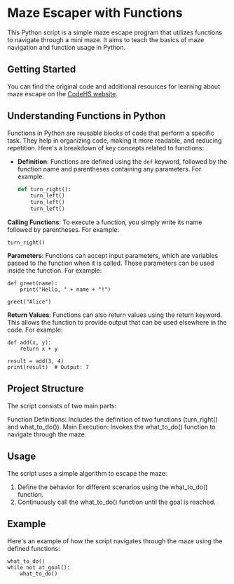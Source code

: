 # Maze Escaper with Functions

This Python script is a simple maze escape program that utilizes functions to navigate through a mini maze. It aims to teach the basics of maze navigation and function usage in Python.

## Getting Started

You can find the original code and additional resources for learning about maze escape on the [CodeHS website](https://codehs.com/).

## Understanding Functions in Python

Functions in Python are reusable blocks of code that perform a specific task. They help in organizing code, making it more readable, and reducing repetition. Here's a breakdown of key concepts related to functions:

- **Definition**: Functions are defined using the `def` keyword, followed by the function name and parentheses containing any parameters. For example:
  ```python
  def turn_right():
      turn_left()
      turn_left()
      turn_left()

**Calling Functions**: To execute a function, you simply write its name followed by parentheses. For example:
```
turn_right()
```
**Parameters**: Functions can accept input parameters, which are variables passed to the function when it is called. These parameters can be used inside the function. For example:
```
def greet(name):
    print("Hello, " + name + "!")

greet("Alice")
```
**Return Values**: Functions can also return values using the return keyword. This allows the function to provide output that can be used elsewhere in the code. For example:
```
def add(x, y):
    return x + y

result = add(3, 4)
print(result)  # Output: 7
```

## Project Structure
The script consists of two main parts:

Function Definitions: Includes the definition of two functions (turn_right() and what_to_do()).
Main Execution: Invokes the what_to_do() function to navigate through the maze.

## Usage
The script uses a simple algorithm to escape the maze:

1. Define the behavior for different scenarios using the what_to_do() function.
2. Continuously call the what_to_do() function until the goal is reached.
## Example
Here's an example of how the script navigates through the maze using the defined functions:
```
what_to_do()
while not at_goal():
    what_to_do()
```